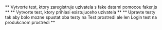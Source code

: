 ** Vytvorte test, ktory zaregistruje uzivatela s fake datami pomocou faker.js **
** Vytvorte test, ktory prihlasi existujuceho uzivatela **
** Upravte testy tak aby bolo mozne spustat oba testy na Test prostredi ale len Login test na produkcnom prostredi **
